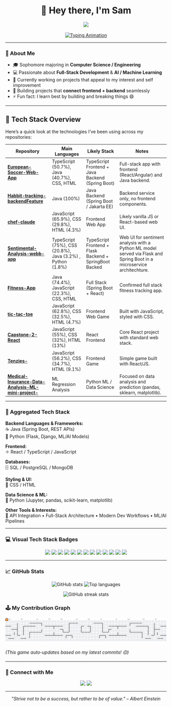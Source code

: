<h1 align="center">👋 Hey there, I'm Sam</h1>

<p align="center">
  <img src="https://media0.giphy.com/media/v1.Y2lkPTc5MGI3NjExazZtcW1tcHJiNm1sNHA5emgyaWhnY3duZDhxY3ZyZ3RxZWVhMjhlbSZlcD12MV9pbnRlcm5hbF9naWZfYnlfaWQmY3Q9Zw/o2TqK6vEzhp96/giphy.gif" width="130"/>
</p>

<p align="center">
  <a href="https://github.com/samin1554">
    <img src="https://readme-typing-svg.herokuapp.com?font=Fira+Code&size=22&duration=2500&pause=1000&color=00F781&center=true&vCenter=true&width=440&lines=Computer+Science+Student;Full+Stack+Developer;Machine+Learning+Explorer;Lifelong+Learner+📘" alt="Typing Animation" />
  </a>
</p>

---

### 🧠 About Me
- 🎓 Sophomore majoring in **Computer Science / Engineering**
- 💻 Passionate about **Full-Stack Development** & **AI / Machine Learning**
- 🌱 Currently working on projects that appeal to my interest and self improvement
- 🚀 Building projects that **connect frontend + backend** seamlessly
- ⚡ Fun fact: I learn best by building and breaking things 😄

---

## 🧰 Tech Stack Overview

Here’s a quick look at the technologies I’ve been using across my repositories:

| Repository | Main Languages | Likely Stack | Notes |
|-------------|----------------|---------------|-------|
| **[European-Soccer-Web-App](https://github.com/samin1554/European-Soccer-Web-App)** | TypeScript (50.7%), Java (40.7%), CSS, HTML | TypeScript Frontend + Java Backend (Spring Boot) | Full-stack app with frontend (React/Angular) and Java backend. |
| **[Habbit-tracking-backendFeature](https://github.com/samin1554/Habbit-tracking-backendFeature)** | Java (100%) | Java Backend (Spring Boot / Jakarta EE) | Backend service only, no frontend components. |
| **[chef-claude](https://github.com/samin1554/chef-claude)** | JavaScript (65.9%), CSS (29.8%), HTML (4.3%) | Frontend Web App | Likely vanilla JS or React-based web UI. |
| **[Sentimental-Analysis-webb-app](https://github.com/samin1554/Sentimental-Analysis-webb-app)** | TypeScript (75%), CSS (20.8%), Java (3.2%) , Python (1.8%)| TypeScript Frontend + Flask Backend + SpringBoot Backed| Web UI for sentiment analysis with a Python ML model served via Flask and Spring Boot in a microservice architechture. |
| **[Fitness-App](https://github.com/samin1554/Fitness-App)** | Java (74.4%), JavaScript (22.3%), CSS, HTML | Full Stack (Spring Boot + React) | Confirmed full stack fitness tracking app. |
| **[tic-tac-toe](https://github.com/samin1554/tic-tac-toe)** | JavaScript (62.8%), CSS (32.5%), HTML (4.7%) | Frontend Web Game | Built with JavaScript, styled with CSS. |
| **[Capstone-2-React](https://github.com/samin1554/Capstone-2-React)** | JavaScript (55%), CSS (32%), HTML (13%) | React Frontend | Core React project with standard web stack. |
| **[Tenzies-](https://github.com/samin1554/Tenzies-)** | JavaScript (56.2%), CSS (34.7%), HTML (9.1%) | Frontend Game  | Simple game built with React/JS. |
| **[Medical-Insurance-Data-Analysis-ML-mini-project-](https://github.com/samin1554/Medical-Insurance-Data-Analysis-ML-mini-project-)** | ML Regression Analysis | Python ML / Data Science | Focused on data analysis and prediction (pandas, sklearn, matplotlib). |

---

### 🔧 Aggregated Tech Stack

**Backend Languages & Frameworks:**  
☕ Java (Spring Boot, REST APIs)  
🐍 Python (Flask, Django, ML/AI Models)  

**Frontend:**  
⚛️ React / TypeScript / JavaScript  

**Databases:**  
🗄️ SQL / PostgreSQL / MongoDB  

**Styling & UI:**  
🎨 CSS / HTML  

**Data Science & ML:**  
🐍 Python (Jupyter, pandas, scikit-learn, matplotlib)  

**Other Tools & Interests:**  
🧩 API Integration • Full-Stack Architecture • Modern Dev Workflows • ML/AI Pipelines  

---

### 💻 Visual Tech Stack Badges

<p align="center">
  <img src="https://img.shields.io/badge/Java-ED8B00?style=for-the-badge&logo=openjdk&logoColor=white"/>
  <img src="https://img.shields.io/badge/Spring%20Boot-6DB33F?style=for-the-badge&logo=springboot&logoColor=white"/>
  <img src="https://img.shields.io/badge/Python-3776AB?style=for-the-badge&logo=python&logoColor=white"/>
  <img src="https://img.shields.io/badge/Flask-000000?style=for-the-badge&logo=flask&logoColor=white"/>
  <img src="https://img.shields.io/badge/Django-092E20?style=for-the-badge&logo=django&logoColor=white"/>
  <img src="https://img.shields.io/badge/React-20232A?style=for-the-badge&logo=react&logoColor=61DAFB"/>
  <img src="https://img.shields.io/badge/TypeScript-007ACC?style=for-the-badge&logo=typescript&logoColor=white"/>
  <img src="https://img.shields.io/badge/JavaScript-F7DF1E?style=for-the-badge&logo=javascript&logoColor=black"/>
  <img src="https://img.shields.io/badge/SQL-4479A1?style=for-the-badge&logo=postgresql&logoColor=white"/>
  <img src="https://img.shields.io/badge/PostgreSQL-316192?style=for-the-badge&logo=postgresql&logoColor=white"/>
  <img src="https://img.shields.io/badge/MongoDB-47A248?style=for-the-badge&logo=mongodb&logoColor=white"/>
  <img src="https://img.shields.io/badge/HTML5-E34F26?style=for-the-badge&logo=html5&logoColor=white"/>
  <img src="https://img.shields.io/badge/CSS3-1572B6?style=for-the-badge&logo=css3&logoColor=white"/>
</p>


---

### 📈 GitHub Stats

<p align="center">
  <img 
    src="https://github-readme-stats.vercel.app/api?username=samin1554&show_icons=true&include_all_commits=true&count_private=true&theme=radical&cache_seconds=3600" 
    height="170" 
    alt="GitHub stats"
  />
  <img 
    src="https://github-readme-stats.vercel.app/api/top-langs/?username=samin1554&layout=compact&theme=radical&cache_seconds=3600" 
    height="170" 
    alt="Top languages"
  />
</p>

<p align="center">
  <img 
    src="https://github-readme-streak-stats.herokuapp.com/?user=samin1554&theme=radical" 
    height="180" 
    alt="GitHub streak stats"
  />
</p>


### 🕹️ My Contribution Graph

<p align="center">
  <picture>
    <source media="(prefers-color-scheme: dark)" srcset="https://raw.githubusercontent.com/samin1554/samin1554/output/pacman-contribution-graph-dark.svg">
    <source media="(prefers-color-scheme: light)" srcset="https://raw.githubusercontent.com/samin1554/samin1554/output/pacman-contribution-graph.svg">
    <img alt="Pac-Man contribution graph" src="https://raw.githubusercontent.com/samin1554/samin1554/output/pacman-contribution-graph.svg" width="700">
  </picture>
</p>

*(This game auto-updates based on my latest commits! 🟡)*

---

### 🤝 Connect with Me

<p align="center">
  <a href="mailto:Samiul27a@gmail.com"><img src="https://img.shields.io/badge/Email-D14836?style=for-the-badge&logo=gmail&logoColor=white"/></a>
  <a href="https://github.com/samin1554"><img src="https://img.shields.io/badge/GitHub-000000?style=for-the-badge&logo=github&logoColor=white"/></a>
</p>

---

<p align="center">
  <i>"Strive not to be a success, but rather to be of value." – Albert Einstein</i>
</p>

